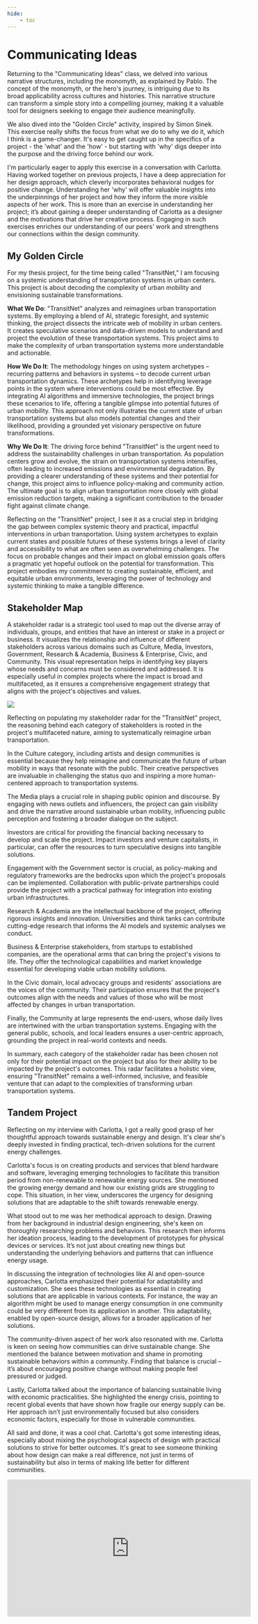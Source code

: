 ```yaml
---
hide:
    - toc
---
```


# Communicating Ideas


Returning to the "Communicating Ideas" class, we delved into various narrative structures, including the monomyth, as explained by Pablo. The concept of the monomyth, or the hero's journey, is intriguing due to its broad applicability across cultures and histories. This narrative structure can transform a simple story into a compelling journey, making it a valuable tool for designers seeking to engage their audience meaningfully.

We also dived into the "Golden Circle" activity, inspired by Simon Sinek. This exercise really shifts the focus from what we do to why we do it, which I think is a game-changer. It's easy to get caught up in the specifics of a project - the 'what' and the 'how' - but starting with 'why' digs deeper into the purpose and the driving force behind our work.

I'm particularly eager to apply this exercise in a conversation with Carlotta. Having worked together on previous projects, I have a deep appreciation for her design approach, which cleverly incorporates behavioral nudges for positive change. Understanding her 'why' will offer valuable insights into the underpinnings of her project and how they inform the more visible aspects of her work. This is more than an exercise in understanding her project; it’s about gaining a deeper understanding of Carlotta as a designer and the motivations that drive her creative process. Engaging in such exercises enriches our understanding of our peers' work and strengthens our connections within the design community.

## My Golden Circle 

For my thesis project, for the time being called "TransitNet," I am focusing on a systemic understanding of transportation systems in urban centers. This project is about decoding the complexity of urban mobility and envisioning sustainable transformations.

**What We Do**: "TransitNet" analyzes and reimagines urban transportation systems. By employing a blend of AI, strategic foresight, and systemic thinking, the project dissects the intricate web of mobility in urban centers. It creates speculative scenarios and data-driven models to understand and project the evolution of these transportation systems. This project aims to make the complexity of urban transportation systems more understandable and actionable.

**How We Do It**: The methodology hinges on using system archetypes – recurring patterns and behaviors in systems – to decode current urban transportation dynamics. These archetypes help in identifying leverage points in the system where interventions could be most effective. By integrating AI algorithms and immersive technologies, the project brings these scenarios to life, offering a tangible glimpse into potential futures of urban mobility. This approach not only illustrates the current state of urban transportation systems but also models potential changes and their likelihood, providing a grounded yet visionary perspective on future transformations.

**Why We Do It**: The driving force behind "TransitNet" is the urgent need to address the sustainability challenges in urban transportation. As population centers grow and evolve, the strain on transportation systems intensifies, often leading to increased emissions and environmental degradation. By providing a clearer understanding of these systems and their potential for change, this project aims to influence policy-making and community action. The ultimate goal is to align urban transportation more closely with global emission reduction targets, making a significant contribution to the broader fight against climate change.

Reflecting on the "TransitNet" project, I see it as a crucial step in bridging the gap between complex systemic theory and practical, impactful interventions in urban transportation. Using system archetypes to explain current states and possible futures of these systems brings a level of clarity and accessibility to what are often seen as overwhelming challenges. The focus on probable changes and their impact on global emission goals offers a pragmatic yet hopeful outlook on the potential for transformation. This project embodies my commitment to creating sustainable, efficient, and equitable urban environments, leveraging the power of technology and systemic thinking to make a tangible difference.


## Stakeholder Map

A stakeholder radar is a strategic tool used to map out the diverse array of individuals, groups, and entities that have an interest or stake in a project or business. It visualizes the relationship and influence of different stakeholders across various domains such as Culture, Media, Investors, Government, Research & Academia, Business & Enterprise, Civic, and Community. This visual representation helps in identifying key players whose needs and concerns must be considered and addressed. It is especially useful in complex projects where the impact is broad and multifaceted, as it ensures a comprehensive engagement strategy that aligns with the project's objectives and values.

![](../../images/Communication/TransitNet.png)

Reflecting on populating my stakeholder radar for the "TransitNet" project, the reasoning behind each category of stakeholders is rooted in the project's multifaceted nature, aiming to systematically reimagine urban transportation.

In the Culture category, including artists and design communities is essential because they help reimagine and communicate the future of urban mobility in ways that resonate with the public. Their creative perspectives are invaluable in challenging the status quo and inspiring a more human-centered approach to transportation systems.

The Media plays a crucial role in shaping public opinion and discourse. By engaging with news outlets and influencers, the project can gain visibility and drive the narrative around sustainable urban mobility, influencing public perception and fostering a broader dialogue on the subject.

Investors are critical for providing the financial backing necessary to develop and scale the project. Impact investors and venture capitalists, in particular, can offer the resources to turn speculative designs into tangible solutions.

Engagement with the Government sector is crucial, as policy-making and regulatory frameworks are the bedrocks upon which the project's proposals can be implemented. Collaboration with public-private partnerships could provide the project with a practical pathway for integration into existing urban infrastructures.

Research & Academia are the intellectual backbone of the project, offering rigorous insights and innovation. Universities and think tanks can contribute cutting-edge research that informs the AI models and systemic analyses we conduct.

Business & Enterprise stakeholders, from startups to established companies, are the operational arms that can bring the project's visions to life. They offer the technological capabilities and market knowledge essential for developing viable urban mobility solutions.

In the Civic domain, local advocacy groups and residents' associations are the voices of the community. Their participation ensures that the project's outcomes align with the needs and values of those who will be most affected by changes in urban transportation.

Finally, the Community at large represents the end-users, whose daily lives are intertwined with the urban transportation systems. Engaging with the general public, schools, and local leaders ensures a user-centric approach, grounding the project in real-world contexts and needs.

In summary, each category of the stakeholder radar has been chosen not only for their potential impact on the project but also for their ability to be impacted by the project's outcomes. This radar facilitates a holistic view, ensuring "TransitNet" remains a well-informed, inclusive, and feasible venture that can adapt to the complexities of transforming urban transportation systems.

## Tandem Project

Reflecting on my interview with Carlotta, I got a really good grasp of her thoughtful approach towards sustainable energy and design. It's clear she's deeply invested in finding practical, tech-driven solutions for the current energy challenges.

Carlotta's focus is on creating products and services that blend hardware and software, leveraging emerging technologies to facilitate this transition period from non-renewable to renewable energy sources. She mentioned the growing energy demand and how our existing grids are struggling to cope. This situation, in her view, underscores the urgency for designing solutions that are adaptable to the shift towards renewable energy.

What stood out to me was her methodical approach to design. Drawing from her background in industrial design engineering, she's keen on thoroughly researching problems and behaviors. This research then informs her ideation process, leading to the development of prototypes for physical devices or services. It’s not just about creating new things but understanding the underlying behaviors and patterns that can influence energy usage.

In discussing the integration of technologies like AI and open-source approaches, Carlotta emphasized their potential for adaptability and customization. She sees these technologies as essential in creating solutions that are applicable in various contexts. For instance, the way an algorithm might be used to manage energy consumption in one community could be very different from its application in another. This adaptability, enabled by open-source design, allows for a broader application of her solutions.

The community-driven aspect of her work also resonated with me. Carlotta is keen on seeing how communities can drive sustainable change. She mentioned the balance between motivation and shame in promoting sustainable behaviors within a community. Finding that balance is crucial – it’s about encouraging positive change without making people feel pressured or judged.

Lastly, Carlotta talked about the importance of balancing sustainable living with economic practicalities. She highlighted the energy crisis, pointing to recent global events that have shown how fragile our energy supply can be. Her approach isn’t just environmentally focused but also considers economic factors, especially for those in vulnerable communities.

All said and done, it was a cool chat. Carlotta's got some interesting ideas, especially about mixing the psychological aspects of design with practical solutions to strive for better outcomes. It's great to see someone thinking about how design can make a real difference, not just in terms of sustainability but also in terms of making life better for different communities.


<iframe width="560" height="315" src="https://www.youtube.com/embed/5q97TFOIMYo?si=rcyeseDg91mECo_7" title="YouTube video player" frameborder="0" allow="accelerometer; autoplay; clipboard-write; encrypted-media; gyroscope; picture-in-picture; web-share" allowfullscreen></iframe>